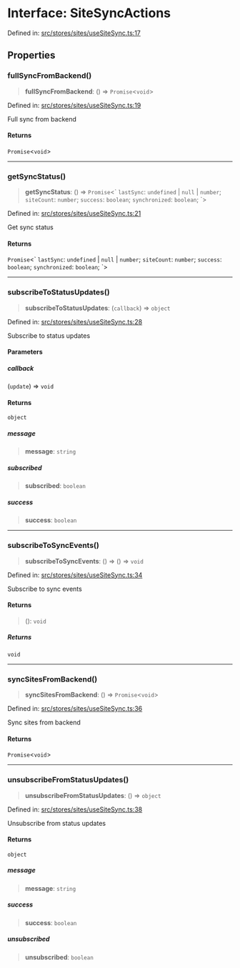 # Interface: SiteSyncActions

Defined in: [src/stores/sites/useSiteSync.ts:17](https://github.com/Nick2bad4u/Uptime-Watcher/blob/3cce0c3b352c8390536ca3c7399ece50a05faf18/src/stores/sites/useSiteSync.ts#L17)

## Properties

### fullSyncFromBackend()

> **fullSyncFromBackend**: () => `Promise`\<`void`\>

Defined in: [src/stores/sites/useSiteSync.ts:19](https://github.com/Nick2bad4u/Uptime-Watcher/blob/3cce0c3b352c8390536ca3c7399ece50a05faf18/src/stores/sites/useSiteSync.ts#L19)

Full sync from backend

#### Returns

`Promise`\<`void`\>

***

### getSyncStatus()

> **getSyncStatus**: () => `Promise`\<\` `lastSync`: `undefined` \| `null` \| `number`; `siteCount`: `number`; `success`: `boolean`; `synchronized`: `boolean`; \`\>

Defined in: [src/stores/sites/useSiteSync.ts:21](https://github.com/Nick2bad4u/Uptime-Watcher/blob/3cce0c3b352c8390536ca3c7399ece50a05faf18/src/stores/sites/useSiteSync.ts#L21)

Get sync status

#### Returns

`Promise`\<\` `lastSync`: `undefined` \| `null` \| `number`; `siteCount`: `number`; `success`: `boolean`; `synchronized`: `boolean`; \`\>

***

### subscribeToStatusUpdates()

> **subscribeToStatusUpdates**: (`callback`) => `object`

Defined in: [src/stores/sites/useSiteSync.ts:28](https://github.com/Nick2bad4u/Uptime-Watcher/blob/3cce0c3b352c8390536ca3c7399ece50a05faf18/src/stores/sites/useSiteSync.ts#L28)

Subscribe to status updates

#### Parameters

##### callback

(`update`) => `void`

#### Returns

`object`

##### message

> **message**: `string`

##### subscribed

> **subscribed**: `boolean`

##### success

> **success**: `boolean`

***

### subscribeToSyncEvents()

> **subscribeToSyncEvents**: () => () => `void`

Defined in: [src/stores/sites/useSiteSync.ts:34](https://github.com/Nick2bad4u/Uptime-Watcher/blob/3cce0c3b352c8390536ca3c7399ece50a05faf18/src/stores/sites/useSiteSync.ts#L34)

Subscribe to sync events

#### Returns

> (): `void`

##### Returns

`void`

***

### syncSitesFromBackend()

> **syncSitesFromBackend**: () => `Promise`\<`void`\>

Defined in: [src/stores/sites/useSiteSync.ts:36](https://github.com/Nick2bad4u/Uptime-Watcher/blob/3cce0c3b352c8390536ca3c7399ece50a05faf18/src/stores/sites/useSiteSync.ts#L36)

Sync sites from backend

#### Returns

`Promise`\<`void`\>

***

### unsubscribeFromStatusUpdates()

> **unsubscribeFromStatusUpdates**: () => `object`

Defined in: [src/stores/sites/useSiteSync.ts:38](https://github.com/Nick2bad4u/Uptime-Watcher/blob/3cce0c3b352c8390536ca3c7399ece50a05faf18/src/stores/sites/useSiteSync.ts#L38)

Unsubscribe from status updates

#### Returns

`object`

##### message

> **message**: `string`

##### success

> **success**: `boolean`

##### unsubscribed

> **unsubscribed**: `boolean`

